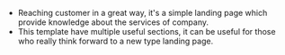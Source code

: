 
- Reaching customer in a great way, it's a simple landing page which provide knowledge about the services of company.
- This template have multiple useful sections, it can be useful for those who really think forward to a new type landing page.

